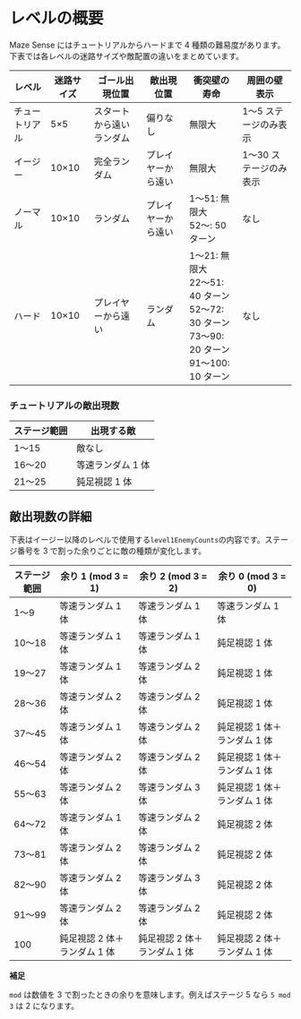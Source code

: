 # レベルの概要

Maze Sense にはチュートリアルからハードまで 4 種類の難易度があります。下表では各レベルの迷路サイズや敵配置の違いをまとめています。

| レベル         | 迷路サイズ | ゴール出現位置           | 敵出現位置         | 衝突壁の寿命                                                                                       | 周囲の壁表示           |
| -------------- | ---------- | ------------------------ | ------------------ | -------------------------------------------------------------------------------------------------- | ---------------------- |
| チュートリアル | 5×5        | スタートから遠いランダム | 偏りなし           | 無限大                                                                                             | 1〜5 ステージのみ表示  |
| イージー       | 10×10      | 完全ランダム             | プレイヤーから遠い | 無限大                                                                                             | 1〜30 ステージのみ表示 |
| ノーマル       | 10×10      | ランダム                 | プレイヤーから遠い | 1〜51: 無限大<br>52〜: 50 ターン                                                                   | なし                   |
| ハード         | 10×10      | プレイヤーから遠い       | ランダム           | 1〜21: 無限大<br>22〜51: 40 ターン<br>52〜72: 30 ターン<br>73〜90: 20 ターン<br>91〜100: 10 ターン | なし                   |

### チュートリアルの敵出現数

| ステージ範囲 | 出現する敵        |
| ------------ | ----------------- |
| 1〜15        | 敵なし            |
| 16〜20       | 等速ランダム 1 体 |
| 21〜25       | 鈍足視認 1 体     |

## 敵出現数の詳細

下表はイージー以降のレベルで使用する`level1EnemyCounts`の内容です。ステージ番号を 3 で割った余りごとに敵の種類が変化します。

| ステージ範囲 | 余り 1 (mod 3 = 1)           | 余り 2 (mod 3 = 2)           | 余り 0 (mod 3 = 0)           |
| ------------ | ---------------------------- | ---------------------------- | ---------------------------- |
| 1〜9         | 等速ランダム 1 体            | 等速ランダム 1 体            | 等速ランダム 1 体            |
| 10〜18       | 等速ランダム 1 体            | 等速ランダム 1 体            | 鈍足視認 1 体                |
| 19〜27       | 等速ランダム 1 体            | 等速ランダム 2 体            | 鈍足視認 1 体                |
| 28〜36       | 等速ランダム 2 体            | 等速ランダム 2 体            | 鈍足視認 1 体                |
| 37〜45       | 等速ランダム 1 体            | 等速ランダム 2 体            | 鈍足視認 1 体＋ランダム 1 体 |
| 46〜54       | 等速ランダム 2 体            | 等速ランダム 2 体            | 鈍足視認 1 体＋ランダム 1 体 |
| 55〜63       | 等速ランダム 2 体            | 等速ランダム 3 体            | 鈍足視認 1 体＋ランダム 1 体 |
| 64〜72       | 等速ランダム 1 体            | 等速ランダム 2 体            | 鈍足視認 2 体                |
| 73〜81       | 等速ランダム 2 体            | 等速ランダム 2 体            | 鈍足視認 2 体                |
| 82〜90       | 等速ランダム 2 体            | 等速ランダム 3 体            | 鈍足視認 2 体                |
| 91〜99       | 等速ランダム 2 体            | 等速ランダム 2 体            | 鈍足視認 2 体                |
| 100          | 鈍足視認 2 体＋ランダム 1 体 | 鈍足視認 2 体＋ランダム 1 体 | 鈍足視認 2 体＋ランダム 1 体 |

**補足**

`mod` は数値を 3 で割ったときの余りを意味します。例えばステージ 5 なら `5 mod 3` は 2 になります。
